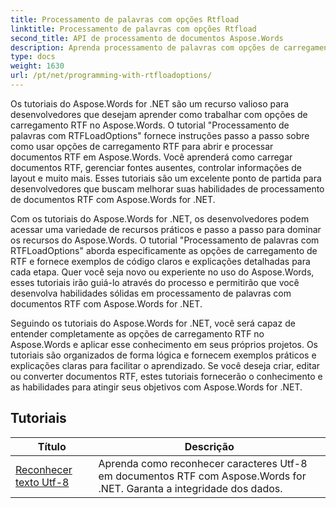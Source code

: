 ```yaml
---
title: Processamento de palavras com opções Rtfload
linktitle: Processamento de palavras com opções Rtfload
second_title: API de processamento de documentos Aspose.Words
description: Aprenda processamento de palavras com opções de carregamento RTF em Aspose.Words for .NET. Aprenda como carregar e manipular documentos RTF usando tutoriais passo a passo e exemplos de código C#.
type: docs
weight: 1630
url: /pt/net/programming-with-rtfloadoptions/
---
```

Os tutoriais do Aspose.Words for .NET são um recurso valioso para desenvolvedores que desejam aprender como trabalhar com opções de carregamento RTF no Aspose.Words. O tutorial "Processamento de palavras com RTFLoadOptions" fornece instruções passo a passo sobre como usar opções de carregamento RTF para abrir e processar documentos RTF em Aspose.Words. Você aprenderá como carregar documentos RTF, gerenciar fontes ausentes, controlar informações de layout e muito mais. Esses tutoriais são um excelente ponto de partida para desenvolvedores que buscam melhorar suas habilidades de processamento de documentos RTF com Aspose.Words for .NET.

Com os tutoriais do Aspose.Words for .NET, os desenvolvedores podem acessar uma variedade de recursos práticos e passo a passo para dominar os recursos do Aspose.Words. O tutorial "Processamento de palavras com RTFLoadOptions" aborda especificamente as opções de carregamento de RTF e fornece exemplos de código claros e explicações detalhadas para cada etapa. Quer você seja novo ou experiente no uso do Aspose.Words, esses tutoriais irão guiá-lo através do processo e permitirão que você desenvolva habilidades sólidas em processamento de palavras com documentos RTF com Aspose.Words for .NET.

Seguindo os tutoriais do Aspose.Words for .NET, você será capaz de entender completamente as opções de carregamento RTF no Aspose.Words e aplicar esse conhecimento em seus próprios projetos. Os tutoriais são organizados de forma lógica e fornecem exemplos práticos e explicações claras para facilitar o aprendizado. Se você deseja criar, editar ou converter documentos RTF, estes tutoriais fornecerão o conhecimento e as habilidades para atingir seus objetivos com Aspose.Words for .NET.

 ## Tutoriais
| Título | Descrição |
| --- | --- |
| [Reconhecer texto Utf-8](./recognize-utf8-text/) | Aprenda como reconhecer caracteres Utf-8 em documentos RTF com Aspose.Words for .NET. Garanta a integridade dos dados. |